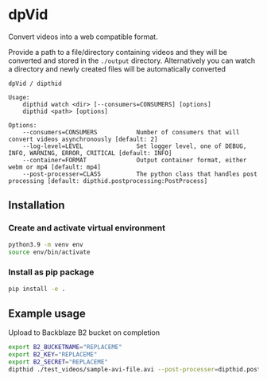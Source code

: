 # dpVid

Convert videos into a web compatible format. 

Provide a path to a file/directory containing videos and they will be converted and stored in the `./output` directory.
Alternatively you can watch a directory and newly created files will be automatically converted

```
dpVid / dipthid

Usage:
    dipthid watch <dir> [--consumers=CONSUMERS] [options]
    dipthid <path> [options]

Options:
    --consumers=CONSUMERS           Number of consumers that will convert videos asynchronously [default: 2]
    --log-level=LEVEL               Set logger level, one of DEBUG, INFO, WARNING, ERROR, CRITICAL [default: INFO]
    --container=FORMAT              Output container format, either webm or mp4 [default: mp4]
    --post-processer=CLASS          The python class that handles post processing [default: dipthid.postprocessing:PostProcess]
```

## Installation

### Create and activate virtual environment

```bash
python3.9 -m venv env
source env/bin/activate
```

### Install as pip package

```bash
pip install -e .
```

## Example usage

Upload to Backblaze B2 bucket on completion

```bash
export B2_BUCKETNAME="REPLACEME"
export B2_KEY="REPLACEME"
export B2_SECRET="REPLACEME"
dipthid ./test_videos/sample-avi-file.avi --post-processer=dipthid.postprocessing.b2_upload:B2Upload
```